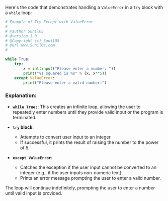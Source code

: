 Here's the code that demonstrates handling a `ValueError` in a `try` block with a `while` loop:

```python
# Example of Try Except with ValueError  
# 
# @author SunilOS  
# @version 1.0
# @Copyright (c) SunilOS  
# @Url www.SunilOs.com
#  

while True:  
    try:
        x = int(input("Please enter a number: "))
        print("%s squared is %s" % (x, x**5))
    except ValueError:
        print("Please enter a valid number!")
```

### Explanation:
- **`while True:`**: This creates an infinite loop, allowing the user to repeatedly enter numbers until they provide valid input or the program is terminated.

- **`try` block**:
  - Attempts to convert user input to an integer.
  - If successful, it prints the result of raising the number to the power of 5.

- **`except ValueError`**:
  - Catches the exception if the user input cannot be converted to an integer (e.g., if the user inputs non-numeric text).
  - Prints an error message prompting the user to enter a valid number.

The loop will continue indefinitely, prompting the user to enter a number until valid input is provided.
